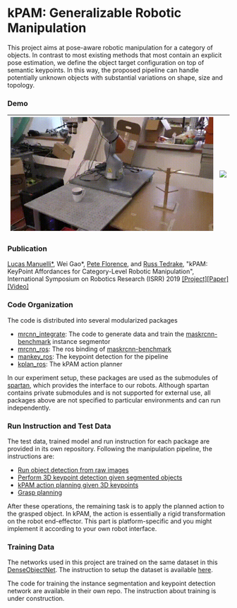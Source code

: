# kPAM: Generalizable Robotic Manipulation

This project aims at pose-aware robotic manipulation for a category of objects. In contrast to most existing methods that most contain an explicit pose estimation, we define the object target configuration on top of semantic keypoints. In this way, the proposed pipeline can handle potentially unknown objects with substantial variations on shape, size and topology.

### Demo

![](./media/mug.gif)  |  ![](./media/shoe.gif)
:-------------------------:|:-------------------------:


### Publication

[Lucas Manuelli*](http://lucasmanuelli.com/), Wei Gao*, [Pete Florence](http://www.peteflorence.com/), and [Russ Tedrake](https://groups.csail.mit.edu/locomotion/russt.html), "kPAM: KeyPoint Affordances for Category-Level Robotic Manipulation", International Symposium on Robotics Research (ISRR) 2019  [[Project]](<https://sites.google.com/view/kpam>)[[Paper]](https://arxiv.org/abs/1903.06684)[[Video]](https://www.youtube.com/watch?v=fm5RZ-ht1y0)

### Code Organization

The code is distributed into several modularized packages

- [mrcnn_integrate](https://github.com/weigao95/mrcnn_integrate): The code to generate data and train the [maskrcnn-benchmark](<https://github.com/facebookresearch/maskrcnn-benchmark>) instance segmentor
- [mrcnn_ros](https://github.com/weigao95/mrcnn_ros): The ros binding of [maskrcnn-benchmark](https://github.com/facebookresearch/maskrcnn-benchmark)
- [mankey_ros](https://github.com/weigao95/mankey-ros): The keypoint detection for the pipeline
- [kplan_ros](https://github.com/weigao95/kplan-ros): The kPAM action planner

In our experiment setup, these packages are used as the submodules of [spartan](https://github.com/RobotLocomotion/spartan), which provides the interface to our robots. Although spartan contains private submodules and is not supported for external use, all packages above are not specified to particular environments and can run independently. 

### Run Instruction and Test Data

The test data, trained model and run instruction for each package are provided in its own repository. Following the manipulation pipeline, the instructions are:

- [Run object detection from raw images](https://github.com/weigao95/mrcnn_ros)
- [Perform 3D keypoint detection given segmented objects](https://github.com/weigao95/mankey-ros)
- [kPAM action planning given 3D keypoints](https://github.com/weigao95/kplan-ros)
- [Grasp planning](https://github.com/weigao95/kplan-ros)

After these operations, the remaining task is to apply the planned action to the grasped object. In kPAM, the action is essentially a rigid transformation on the robot end-effector. This part is platform-specific and you might implement it according to your own robot interface.

### Training Data

The networks used in this project are trained on the same dataset in this [DenseObjectNet](https://arxiv.org/abs/1806.08756). The instruction to setup the dataset is available [here](https://github.com/RobotLocomotion/pytorch-dense-correspondence/blob/master/doc/data_organization.md).

The code for training the instance segmentation and keypoint detection network are available in their own repo. The instruction about training is under construction.
